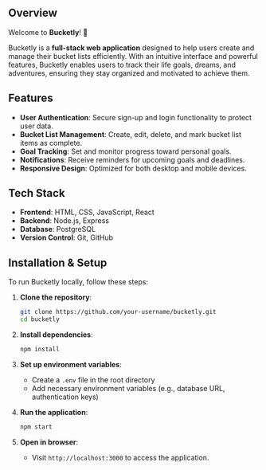 ## Overview
Welcome to **Bucketly**! 🎉

Bucketly is a **full-stack web application** designed to help users create and manage their bucket lists efficiently. With an intuitive interface and powerful features, Bucketly enables users to track their life goals, dreams, and adventures, ensuring they stay organized and motivated to achieve them.

## Features
- **User Authentication**: Secure sign-up and login functionality to protect user data.
- **Bucket List Management**: Create, edit, delete, and mark bucket list items as complete.
- **Goal Tracking**: Set and monitor progress toward personal goals.
- **Notifications**: Receive reminders for upcoming goals and deadlines.
- **Responsive Design**: Optimized for both desktop and mobile devices.

## Tech Stack
- **Frontend**: HTML, CSS, JavaScript, React
- **Backend**: Node.js, Express
- **Database**: PostgreSQL
- **Version Control**: Git, GitHub

## Installation & Setup
To run Bucketly locally, follow these steps:

1. **Clone the repository**:
   ```bash
   git clone https://github.com/your-username/bucketly.git
   cd bucketly
   ```

2. **Install dependencies**:
   ```bash
   npm install
   ```

3. **Set up environment variables**:
   - Create a `.env` file in the root directory
   - Add necessary environment variables (e.g., database URL, authentication keys)

4. **Run the application**:
   ```bash
   npm start
   ```

5. **Open in browser**:
   - Visit `http://localhost:3000` to access the application.



